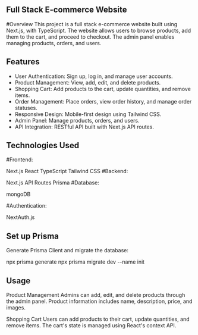 ## Full Stack E-commerce Website
#Overview
This project is a full stack e-commerce website built using Next.js, with TypeScript. The website allows users to browse products, add them to the cart, and proceed to checkout. The admin panel enables managing products, orders, and users.

## Features
- User Authentication: Sign up, log in, and manage user accounts.
- Product Management: View, add, edit, and delete products.
- Shopping Cart: Add products to the cart, update quantities, and remove items.
- Order Management: Place orders, view order history, and manage order statuses.
- Responsive Design: Mobile-first design using Tailwind CSS.
- Admin Panel: Manage products, orders, and users.
- API Integration: RESTful API built with Next.js API routes.
## Technologies Used
#Frontend:

Next.js
React
TypeScript
Tailwind CSS
#Backend:

Next.js API Routes
Prisma
#Database:

mongoDB

#Authentication:

NextAuth.js

## Set up Prisma

Generate Prisma Client and migrate the database:

npx prisma generate
npx prisma migrate dev --name init

## Usage

Product Management
Admins can add, edit, and delete products through the admin panel. Product information includes name, description, price, and images.

Shopping Cart
Users can add products to their cart, update quantities, and remove items. The cart's state is managed using React's context API.
